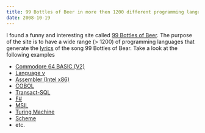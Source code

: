 ```yaml
---
title: 99 Bottles of Beer in more then 1200 different programming languages
date: 2008-10-19
---
```


I found a funny and interesting site called [99 Bottles of Beer](http://99-bottles-of-beer.net/). The purpose of the site is to have a wide range (> 1200) of programming languages that generate the [lyrics](http://99-bottles-of-beer.net/lyrics.html) of the song 99 Bottles of Bear. Take a look at the following examples

- [Commodore 64 BASIC (V2)](http://99-bottles-of-beer.net/language-commodore-64-basic-(v2)-1494.html)
- [Language v](http://99-bottles-of-beer.net/language-v-1653.html)
- [Assembler (Intel x86)](http://99-bottles-of-beer.net/language-assembler-(intel-x86)-1144.html)
- [COBOL](http://99-bottles-of-beer.net/language-cobol-1766.html)
- [Transact-SQL](http://99-bottles-of-beer.net/language-transact-sql-460.html)
- [F#](http://99-bottles-of-beer.net/language-fsharp-1348.html)
- [MSIL](http://99-bottles-of-beer.net/language-msil-413.html)
- [Turing Machine](http://99-bottles-of-beer.net/language-turing-machine-474.html)
- [Scheme](http://99-bottles-of-beer.net/language-scheme-582.html)
- etc.
